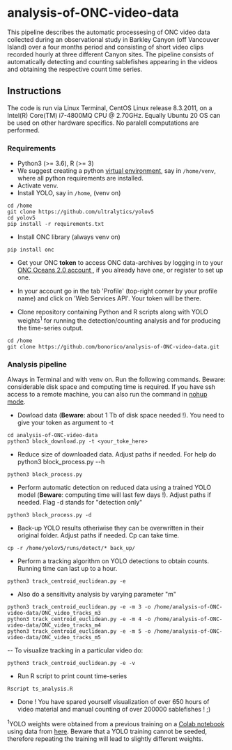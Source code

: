 # analysis-of-ONC-video-data
This pipeline describes the automatic processesing of ONC video data collected during an observational study in Barkley Canyon (off Vancouver Island) over a four months period and consisting of short video clips recorded hourly at three different Canyon sites. The pipeline consists of automatically detecting and counting sablefishes appearing in the videos and obtaining the respective count time series.  

## Instructions
The code is run via Linux Terminal, CentOS Linux release 8.3.2011, on a Intel(R) Core(TM) i7-4800MQ CPU @ 2.70GHz. Equally Ubuntu 20 OS can be used on other hardware specifics. No paralell computations are performed. 
 

### Requirements
- Python3 (>= 3.6), R (>= 3)
- We suggest creating a python [virtual environment](https://packaging.python.org/guides/installing-using-pip-and-virtual-environments/), say in `/home/venv`, where all python requirements are installed.  
- Activate venv.
- Install YOLO, say in `/home`, (venv on)

```
cd /home
git clone https://github.com/ultralytics/yolov5
cd yolov5
pip install -r requirements.txt
```
- Install ONC library (always venv on)

```
pip install onc
```

- Get your ONC **token** to access ONC data-archives by logging in to your [ONC Oceans 2.0 account ](https://data.oceannetworks.ca/), if you already have one, or register to set up one.
- In your account go in the tab 'Profile' (top-right corner by your profile name) and click on 'Web Services API'. Your token will be there.

- Clone repository containing Python and R scripts along with YOLO weights<sup>1</sup> for running the detection/counting analysis and for producing the time-series output.
```
cd /home
git clone https://github.com/bonorico/analysis-of-ONC-video-data.git
```

### Analysis pipeline

Always in Terminal and with venv on. Run the following commands. Beware: considerable disk space and computing time is required. If you have ssh access to a remote machine, you can also run the command in [nohup mode](https://en.wikipedia.org/wiki/Nohup).  

- Dowload data (**Beware**: about 1 Tb of disk space needed !). You need to give your token as argument to -t

```
cd analysis-of-ONC-video-data
python3 block_download.py -t <your_toke_here>
```

- Reduce size of downloaded data. Adjust paths if needed. For help do python3 block_process.py  --h

```
python3 block_process.py 
```
- Perform automatic detection on reduced data using a trained YOLO model (**Beware**: computing time will last few days !). Adjust paths if needed. Flag -d stands for "detection only"

```
python3 block_process.py -d 
```

- Back-up YOLO results otheriwise they can be overwritten in their original folder. Adjust paths if needed. Cp can take time.

```
cp -r /home/yolov5/runs/detect/* back_up/
```

- Perform a tracking algorithm on YOLO detections to obtain counts. Running time can last up to a hour.

```
python3 track_centroid_euclidean.py -e
```

- Also do a sensitivity analysis by varying parameter "m"

```
python3 track_centroid_euclidean.py -e -m 3 -o /home/analysis-of-ONC-video-data/ONC_video_tracks_m3
python3 track_centroid_euclidean.py -e -m 4 -o /home/analysis-of-ONC-video-data/ONC_video_tracks_m4
python3 track_centroid_euclidean.py -e -m 5 -o /home/analysis-of-ONC-video-data/ONC_video_tracks_m5
```

-- To visualize tracking in a particular video do:
```
python3 track_centroid_euclidean.py -e -v
```

- Run R script to print count time-series

```
Rscript ts_analysis.R

```
- Done ! You have spared yourself visualization of over 650 hours of video material and manual counting of over 200000 sablefishes ! ;)

<sup>1</sup>YOLO weights were obtained from a previous training on a [Colab notebook](https://colab.research.google.com/drive/1vRow0T33ij4U7YoS8yykvmGwV_WtYWq8#scrollTo=944LVEHATyQX&uniqifier=8) using data from [here](https://drive.google.com/drive/folders/10JtFCofWq16-foQFiOlTCQk4bXk2Vom7?usp=sharing). Beware that a YOLO training cannot be seeded, therefore repeating the training will lead to slightly different weights.
